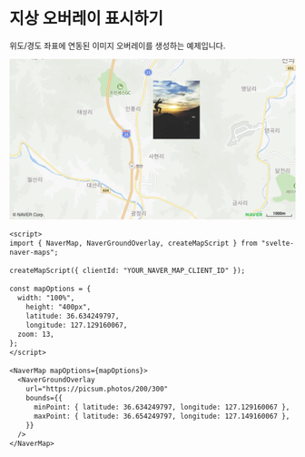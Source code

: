 # 지상 오버레이 표시하기

위도/경도 좌표에 연동된 이미지 오버레이를 생성하는 예제입니다.

![tutorial-ground-overlay](tutorial-ground-overlay.png)

```svelte
<script>
import { NaverMap, NaverGroundOverlay, createMapScript } from "svelte-naver-maps";
	
createMapScript({ clientId: "YOUR_NAVER_MAP_CLIENT_ID" });

const mapOptions = {
  width: "100%",
	height: "400px",
	latitude: 36.634249797,
	longitude: 127.129160067,
  zoom: 13,
};
</script>

<NaverMap mapOptions={mapOptions}>
  <NaverGroundOverlay
    url="https://picsum.photos/200/300"
    bounds={{
      minPoint: { latitude: 36.634249797, longitude: 127.129160067 },
      maxPoint: { latitude: 36.654249797, longitude: 127.149160067 },
    }}
  />
</NaverMap>
```